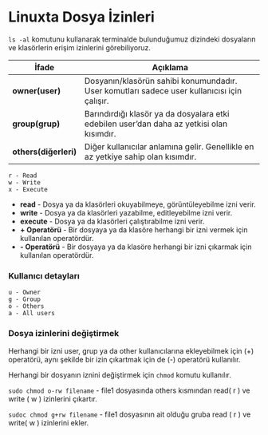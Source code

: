 # Linuxta Dosya İzinleri

```ls -al``` komutunu kullanarak terminalde bulunduğumuz dizindeki dosyaların ve klasörlerin erişim izinlerini görebiliyoruz.

İfade | Açıklama
---|---
 **owner(user)**|Dosyanın/klasörün sahibi konumundadır. User komutları sadece user kullanıcısı için çalışır.
 **group(grup)**|Barındırdığı klasör ya da dosyalara etki edebilen user’dan daha az yetkisi olan kısımdır.
 **others(diğerleri)**|Diğer kullanıcılar anlamına gelir. Genellikle en az yetkiye sahip olan kısımdır.


```
r - Read
w - Write
x - Execute
```

- **read** - Dosya ya da  klasörleri okuyabilmeye, görüntüleyebilme izni verir.
- **write** - Dosya ya da klasörleri yazabilme, editleyebilme izni verir.
- **execute** - Dosya ya da klasörleri çalıştırabilme izni verir.
- **+ Operatörü** - Bir dosyaya ya da klasöre herhangi bir izni vermek için kullanılan operatördür.
- **- Operatörü** - Bir dosyaya ya da klasöre herhangi bir izni çıkarmak için kullanılan operatördür.

### Kullanıcı detayları
```
u - Owner
g - Group
o - Others
a - All users
```

### Dosya izinlerini değiştirmek

Herhangi bir izni user, grup ya da other kullanıcılarına ekleyebilmek için (+) operatörü, aynı şekilde bir izin çıkartmak için de (-) operatörü kullanılır.

Herhangi bir dosyanın iznini değiştirmek için ```chmod``` komutu kullanılır.

```sudo chmod o-rw filename``` - file1 dosyasında others kısmından read( r ) ve write ( w ) izinlerini çıkartır.

```sudoc chmod g+rw filename``` - file1 dosyasının ait olduğu gruba read ( r ) ve write( w ) izinlerini ekler.
